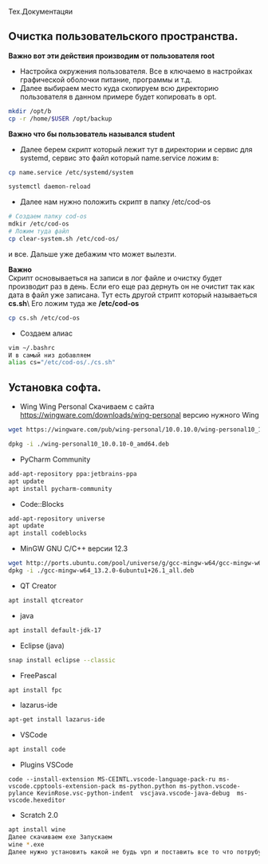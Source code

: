 Тех.Документацяи

## Очистка пользовательского пространства.
**Важно вот эти действия производим от пользователя root**
* Настройка окружения пользователя. Все в ключаемо в настройках графической оболочки питание, программы и т.д.
* Далее выбираем место куда скопируем всю директорию пользователя в данном примере будет копировать в opt.
```bash
mkdir /opt/b
cp -r /home/$USER /opt/backup
```
**Важно что бы пользователь назывался student**
* Далее берем скрипт который лежит тут в директории и сервис для systemd, сервис это файл который name.service ложим в:
```bash
cp name.service /etc/systemd/system

systemctl daemon-reload
```
* Далее нам нужно положить скрипт в папку /etc/cod-os
```bash
# Создаем папку cod-os
mdkir /etc/cod-os
# Ложим туда файл
cp clear-system.sh /etc/cod-os/
```
и все. Дальше уже дебажим что может вылезти.

**Важно**\
Скрипт основываеться на записи в лог файле и очистку будет производит раз в день. Если его еще раз дернуть он не очистит так как дата в файл уже записана.
Тут есть другой стрипт который называеться  **cs.sh**\ 
Его ложим туда же **/etc/cod-os**
```bash
cp cs.sh /etc/cod-os
```
* Создаем алиас

```bash
vim ~/.bashrc
И в самый низ добавляем 
alias cs="/etc/cod-os/./cs.sh"
```
## Установка софта.
* Wing Wing Personal
Скачиваем с сайта https://wingware.com/downloads/wing-personal версию нужного Wing

```bash 
wget https://wingware.com/pub/wing-personal/10.0.10.0/wing-personal10_10.0.10-0_amd64.deb

dpkg -i ./wing-personal10_10.0.10-0_amd64.deb
```
* PyCharm Community 
```bash 
add-apt-repository ppa:jetbrains-ppa
apt update
apt install pycharm-community
```
* Code::Blocks 
```bash
add-apt-repository universe
apt update
apt install codeblocks
```
* MinGW GNU C/C++ версии 12.3
```bash
wget http://ports.ubuntu.com/pool/universe/g/gcc-mingw-w64/gcc-mingw-w64_13.2.0-6ubuntu1+26.1_all.deb
dpkg -i ./gcc-mingw-w64_13.2.0-6ubuntu1+26.1_all.deb
```
* QT Creator
```bash
apt install qtcreator
```
* java
```bash
apt install default-jdk-17
```
* Eclipse (java)
```bash
snap install eclipse --classic
```
* FreePascal
```bash
apt install fpc
```
* lazarus-ide
```bash
apt-get install lazarus-ide
```
* VSCode
```bash
apt install code
```
* Plugins VSCode
```
code --install-extension MS-CEINTL.vscode-language-pack-ru ms-vscode.cpptools-extension-pack ms-python.python ms-python.vscode-pylance KevinRose.vsc-python-indent  vscjava.vscode-java-debug  ms-vscode.hexeditor
``` 

* Scratch 2.0 
```bash
apt install wine
Далее скачиваем exe Запускаем
wine *.exe
Далее нужно установить какой не будь vpn и поставить все то что потрубует Scratch
```